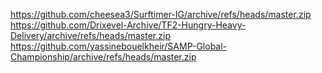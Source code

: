 https://github.com/cheesea3/Surftimer-IG/archive/refs/heads/master.zip
https://github.com/Drixevel-Archive/TF2-Hungry-Heavy-Delivery/archive/refs/heads/master.zip
https://github.com/yassinebouelkheir/SAMP-Global-Championship/archive/refs/heads/master.zip
